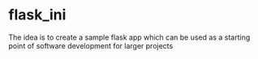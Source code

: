 # flask_ini
The idea is to create a sample flask app which can be used as a starting point of software development for larger projects
